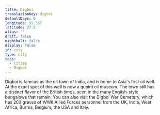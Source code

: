 ```yaml
---
title: Digboi
translationKey: digboi
defaultDays: 0
longitude: 95.367
latitude: 27.5
alias: ''
draft: false
nighthalt: false
display: false
id: city
type: city
tags:
  - Cities
  - Digboi
---
```

Digboi is famous as the oil town of India, and is home to Asia's first oil well. At the exact spot of this well is now a quaint oil museum. The town still has a distinct flavor of the British times, seen in the many English-style bungalows that remain. You can also visit the Digboi War Cemetery, which has 200 graves of WWII Allied Forces personnel from the UK, India, West Africa, Burma, Belgium, the USA and Italy.